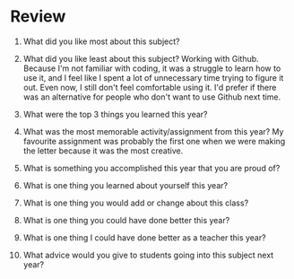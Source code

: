 # Review

1. What did you like most about this subject?


2. What did you like least about this subject?
Working with Github. Because I'm not familiar with coding, it was a struggle to learn how to use it, and I feel like I spent a lot of unnecessary time trying to figure it out. Even now, I still don't feel comfortable using it. I'd prefer if there was an alternative for people who don't want to use Github next time.

3. What were the top 3 things you learned this year?


4. What was the most memorable activity/assignment from this year?
My favourite assignment was probably the first one when we were making the letter because it was the most creative.

5. What is something you accomplished this year that you are proud of?


6. What is one thing you learned about yourself this year?


7. What is one thing you would add or change about this class?


8. What is one thing you could have done better this year?


9. What is one thing I could have done better as a teacher this year?


10. What advice would you give to students going into this subject next year?
